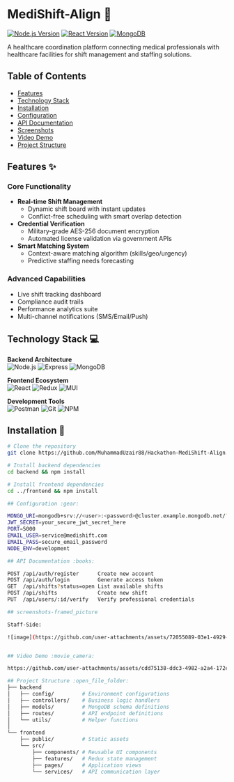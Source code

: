 # MediShift-Align :hospital:

[![Node.js Version](https://img.shields.io/badge/Node.js-18.x-success)](https://nodejs.org/)
[![React Version](https://img.shields.io/badge/React-18.x-%2361DAFB)](https://reactjs.org/)
[![MongoDB](https://img.shields.io/badge/MongoDB-5.0+-47A248?logo=mongodb&logoColor=white)](https://www.mongodb.com/)

A healthcare coordination platform connecting medical professionals with healthcare facilities for shift management and staffing solutions.

## Table of Contents
- [Features](#features-sparkles)
- [Technology Stack](#technology-stack-computer)
- [Installation](#installation-wrench)
- [Configuration](#configuration-gear)
- [API Documentation](#api-documentation-books)
- [Screenshots](#screenshots-framed_picture)
- [Video Demo](#video-demo-movie_camera)
- [Project Structure](#project-structure-open_file_folder)

## Features :sparkles:
### Core Functionality
- **Real-time Shift Management**
  - Dynamic shift board with instant updates
  - Conflict-free scheduling with smart overlap detection
- **Credential Verification**
  - Military-grade AES-256 document encryption
  - Automated license validation via government APIs
- **Smart Matching System**
  - Context-aware matching algorithm (skills/geo/urgency)
  - Predictive staffing needs forecasting

### Advanced Capabilities
- Live shift tracking dashboard
- Compliance audit trails
- Performance analytics suite
- Multi-channel notifications (SMS/Email/Push)

## Technology Stack :computer:
**Backend Architecture**  
![Node.js](https://img.shields.io/badge/Node.js-339933?logo=nodedotjs&logoColor=white)
![Express](https://img.shields.io/badge/Express-000000?logo=express&logoColor=white)
![MongoDB](https://img.shields.io/badge/MongoDB-47A248?logo=mongodb&logoColor=white)

**Frontend Ecosystem**  
![React](https://img.shields.io/badge/React-61DAFB?logo=react&logoColor=black)
![Redux](https://img.shields.io/badge/Redux-764ABC?logo=redux&logoColor=white)
![MUI](https://img.shields.io/badge/Material_UI-007FFF?logo=mui&logoColor=white)

**Development Tools**  
![Postman](https://img.shields.io/badge/Postman-FF6C37?logo=postman&logoColor=white)
![Git](https://img.shields.io/badge/Git-F05032?logo=git&logoColor=white)
![NPM](https://img.shields.io/badge/npm-CB3837?logo=npm&logoColor=white)

## Installation :wrench:
```bash
# Clone the repository
git clone https://github.com/MuhammadUzair88/Hackathon-MediShift-Align.git

# Install backend dependencies
cd backend && npm install

# Install frontend dependencies
cd ../frontend && npm install

## Configuration :gear:

MONGO_URI=mongodb+srv://<user>:<password>@cluster.example.mongodb.net/?retryWrites=true&w=majority
JWT_SECRET=your_secure_jwt_secret_here
PORT=5000
EMAIL_USER=service@medishift.com
EMAIL_PASS=secure_email_password
NODE_ENV=development

## API Documentation :books:

POST /api/auth/register      Create new account
POST /api/auth/login         Generate access token
GET  /api/shifts?status=open List available shifts
POST /api/shifts             Create new shift
PUT  /api/users/:id/verify   Verify professional credentials

## screenshots-framed_picture

Staff-Side:

![image](https://github.com/user-attachments/assets/72055089-03e1-4929-bfb4-49ab8b41bf5d)


## Video Demo :movie_camera:

https://github.com/user-attachments/assets/cdd75138-ddc3-4982-a2a4-172e5c08d4f6

## Project Structure :open_file_folder:
├── backend
│   ├── config/         # Environment configurations
│   ├── controllers/    # Business logic handlers
│   ├── models/         # MongoDB schema definitions
│   ├── routes/         # API endpoint definitions
│   └── utils/          # Helper functions
│
└── frontend
    ├── public/         # Static assets
    └── src/
        ├── components/ # Reusable UI components
        ├── features/   # Redux state management
        ├── pages/      # Application views
        └── services/   # API communication layer





